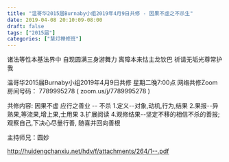 ```yaml
---
title: "温哥华2015届Burnaby小组2019年4月9日共修 - 因果不虚之不杀生"
date: 2019-04-08 20:10:09-08:00
draft: false
tags: ["2015届"]
categories: ["慧灯禅修班"]
---
```

诸法等性本基法界中 自现圆满三身游舞力
离障本来怙主龙钦巴 祈请无垢光尊常护我

温哥华2015届Burnaby小组2019年4月9日共修
星期二晚7:00点
网络共修Zoom房间号码： 7789995278 ( zoom.us/j/7789995278 )

共修内容:
因果不虚 应行之善业 -- 不杀
1.定义--对象,动机,行为,结果
2.果报--异熟果,等流果,增上果,士用果
3.扩展阅读
4.观修结果--坚定不移的相信不杀的善报; 观察自己,下决心尽量行善, 随喜并回向善根

主持师兄：圆妙

http://huidengchanxiu.net/hdv/f/attachments/264/1--.pdf
